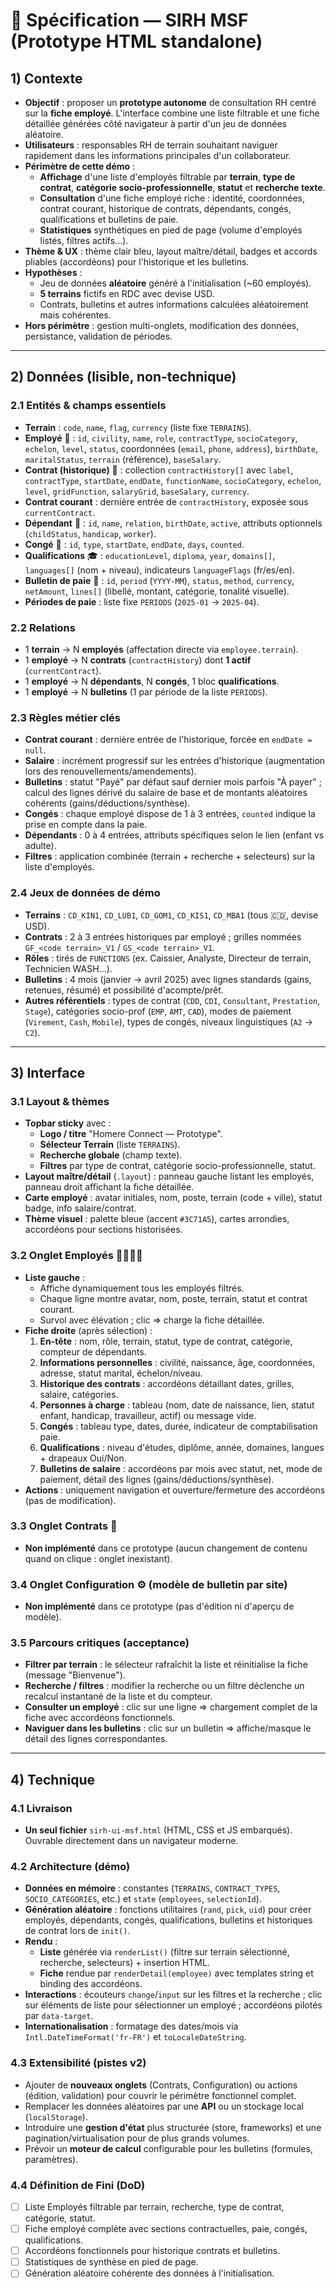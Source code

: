 # 🧭 Spécification — SIRH MSF (Prototype HTML standalone)

## 1) Contexte
- **Objectif** : proposer un **prototype autonome** de consultation RH centré sur la **fiche employé**. L'interface combine une liste filtrable et une fiche détaillée générées côté navigateur à partir d'un jeu de données aléatoire.
- **Utilisateurs** : responsables RH de terrain souhaitant naviguer rapidement dans les informations principales d'un collaborateur.
- **Périmètre de cette démo** :
  - **Affichage** d'une liste d'employés filtrable par **terrain**, **type de contrat**, **catégorie socio-professionnelle**, **statut** et **recherche texte**.
  - **Consultation** d'une fiche employé riche : identité, coordonnées, contrat courant, historique de contrats, dépendants, congés, qualifications et bulletins de paie.
  - **Statistiques** synthétiques en pied de page (volume d'employés listés, filtres actifs...).
- **Thème & UX** : thème clair bleu, layout maître/détail, badges et accords pliables (accordéons) pour l'historique et les bulletins.
- **Hypothèses** :
  - Jeu de données **aléatoire** généré à l'initialisation (~60 employés).
  - **5 terrains** fictifs en RDC avec devise USD.
  - Contrats, bulletins et autres informations calculées aléatoirement mais cohérentes.
- **Hors périmètre** : gestion multi-onglets, modification des données, persistance, validation de périodes.

---

## 2) Données (lisible, non-technique)

### 2.1 Entités & champs essentiels
- **Terrain** : `code`, `name`, `flag`, `currency` (liste fixe `TERRAINS`).
- **Employé** 👤 : `id`, `civility`, `name`, `role`, `contractType`, `socioCategory`, `echelon`, `level`, `status`, coordonnées (`email`, `phone`, `address`), `birthDate`, `maritalStatus`, `terrain` (référence), `baseSalary`.
- **Contrat (historique)** 📝 : collection `contractHistory[]` avec `label`, `contractType`, `startDate`, `endDate`, `functionName`, `socioCategory`, `echelon`, `level`, `gridFunction`, `salaryGrid`, `baseSalary`, `currency`.
- **Contrat courant** : dernière entrée de `contractHistory`, exposée sous `currentContract`.
- **Dépendant** 🧒 : `id`, `name`, `relation`, `birthDate`, `active`, attributs optionnels (`childStatus`, `handicap`, `worker`).
- **Congé** 🌴 : `id`, `type`, `startDate`, `endDate`, `days`, `counted`.
- **Qualifications** 🎓 : `educationLevel`, `diploma`, `year`, `domains[]`, `languages[]` (nom + niveau), indicateurs `languageFlags` (fr/es/en).
- **Bulletin de paie** 🧾 : `id`, `period` (`YYYY-MM`), `status`, `method`, `currency`, `netAmount`, `lines[]` (libellé, montant, catégorie, tonalité visuelle).
- **Périodes de paie** : liste fixe `PERIODS` (`2025-01` → `2025-04`).

### 2.2 Relations
- 1 **terrain** → N **employés** (affectation directe via `employee.terrain`).
- 1 **employé** → N **contrats** (`contractHistory`) dont **1 actif** (`currentContract`).
- 1 **employé** → N **dépendants**, N **congés**, 1 bloc **qualifications**.
- 1 **employé** → N **bulletins** (1 par période de la liste `PERIODS`).

### 2.3 Règles métier clés
- **Contrat courant** : dernière entrée de l'historique, forcée en `endDate = null`.
- **Salaire** : incrément progressif sur les entrées d'historique (augmentation lors des renouvellements/amendements).
- **Bulletins** : statut "Payé" par défaut sauf dernier mois parfois "À payer" ; calcul des lignes dérivé du salaire de base et de montants aléatoires cohérents (gains/déductions/synthèse).
- **Congés** : chaque employé dispose de 1 à 3 entrées, `counted` indique la prise en compte dans la paie.
- **Dépendants** : 0 à 4 entrées, attributs spécifiques selon le lien (enfant vs adulte).
- **Filtres** : application combinée (terrain + recherche + selecteurs) sur la liste d'employés.

### 2.4 Jeux de données de démo
- **Terrains** : `CD_KIN1`, `CD_LUB1`, `CD_GOM1`, `CD_KIS1`, `CD_MBA1` (tous 🇨🇩, devise USD).
- **Contrats** : 2 à 3 entrées historiques par employé ; grilles nommées `GF_<code terrain>_V1` / `GS_<code terrain>_V1`.
- **Rôles** : tirés de `FUNCTIONS` (ex. Caissier, Analyste, Directeur de terrain, Technicien WASH...).
- **Bulletins** : 4 mois (janvier → avril 2025) avec lignes standards (gains, retenues, résumé) et possibilité d'acompte/prêt.
- **Autres référentiels** : types de contrat (`CDD`, `CDI`, `Consultant`, `Prestation`, `Stage`), catégories socio-prof (`EMP`, `AMT`, `CAD`), modes de paiement (`Virement`, `Cash`, `Mobile`), types de congés, niveaux linguistiques (`A2` → `C2`).

---

## 3) Interface

### 3.1 Layout & thèmes
- **Topbar sticky** avec :
  - **Logo / titre** "Homere Connect — Prototype".
  - **Sélecteur Terrain** (liste `TERRAINS`).
  - **Recherche globale** (champ texte).
  - **Filtres** par type de contrat, catégorie socio-professionnelle, statut.
- **Layout maître/détail** (`.layout`) : panneau gauche listant les employés, panneau droit affichant la fiche détaillée.
- **Carte employé** : avatar initiales, nom, poste, terrain (code + ville), statut badge, info salaire/contrat.
- **Thème visuel** : palette bleue (accent `#3C71A5`), cartes arrondies, accordéons pour sections historisées.

### 3.2 Onglet **Employés** 👩‍⚕️👨‍⚕️
- **Liste gauche** :
  - Affiche dynamiquement tous les employés filtrés.
  - Chaque ligne montre avatar, nom, poste, terrain, statut et contrat courant.
  - Survol avec élévation ; clic ⇒ charge la fiche détaillée.
- **Fiche droite** (après sélection) :
  1) **En-tête** : nom, rôle, terrain, statut, type de contrat, catégorie, compteur de dépendants.
  2) **Informations personnelles** : civilité, naissance, âge, coordonnées, adresse, statut marital, échelon/niveau.
  3) **Historique des contrats** : accordéons détaillant dates, grilles, salaire, catégories.
  4) **Personnes à charge** : tableau (nom, date de naissance, lien, statut enfant, handicap, travailleur, actif) ou message vide.
  5) **Congés** : tableau type, dates, durée, indicateur de comptabilisation paie.
  6) **Qualifications** : niveau d'études, diplôme, année, domaines, langues + drapeaux Oui/Non.
  7) **Bulletins de salaire** : accordéons par mois avec statut, net, mode de paiement, détail des lignes (gains/déductions/synthèse).
- **Actions** : uniquement navigation et ouverture/fermeture des accordéons (pas de modification).

### 3.3 Onglet **Contrats** 📝
- **Non implémenté** dans ce prototype (aucun changement de contenu quand on clique : onglet inexistant).

### 3.4 Onglet **Configuration** ⚙️ (modèle de bulletin par **site**)
- **Non implémenté** dans ce prototype (pas d'édition ni d'aperçu de modèle).

### 3.5 Parcours critiques (acceptance)
- **Filtrer par terrain** : le sélecteur rafraîchit la liste et réinitialise la fiche (message "Bienvenue").
- **Recherche / filtres** : modifier la recherche ou un filtre déclenche un recalcul instantané de la liste et du compteur.
- **Consulter un employé** : clic sur une ligne ⇒ chargement complet de la fiche avec accordéons fonctionnels.
- **Naviguer dans les bulletins** : clic sur un bulletin ⇒ affiche/masque le détail des lignes correspondantes.

---

## 4) Technique

### 4.1 Livraison
- **Un seul fichier** `sirh-ui-msf.html` (HTML, CSS et JS embarqués). Ouvrable directement dans un navigateur moderne.

### 4.2 Architecture (démo)
- **Données en mémoire** : constantes (`TERRAINS`, `CONTRACT_TYPES`, `SOCIO_CATEGORIES`, etc.) et `state` (`employees`, `selectionId`).
- **Génération aléatoire** : fonctions utilitaires (`rand`, `pick`, `uid`) pour créer employés, dépendants, congés, qualifications, bulletins et historiques de contrat lors de `init()`.
- **Rendu** :
  - **Liste** générée via `renderList()` (filtre sur terrain sélectionné, recherche, selecteurs) + insertion HTML.
  - **Fiche** rendue par `renderDetail(employee)` avec templates string et binding des accordéons.
- **Interactions** : écouteurs `change`/`input` sur les filtres et la recherche ; clic sur éléments de liste pour sélectionner un employé ; accordéons pilotés par `data-target`.
- **Internationalisation** : formatage des dates/mois via `Intl.DateTimeFormat('fr-FR')` et `toLocaleDateString`.

### 4.3 Extensibilité (pistes v2)
- Ajouter de **nouveaux onglets** (Contrats, Configuration) ou actions (édition, validation) pour couvrir le périmètre fonctionnel complet.
- Remplacer les données aléatoires par une **API** ou un stockage local (`localStorage`).
- Introduire une **gestion d'état** plus structurée (store, frameworks) et une pagination/virtualisation pour de plus grands volumes.
- Prévoir un **moteur de calcul** configurable pour les bulletins (formules, paramètres). 

### 4.4 Définition de Fini (DoD)
- [ ] Liste Employés filtrable par terrain, recherche, type de contrat, catégorie, statut.
- [ ] Fiche employé complète avec sections contractuelles, paie, congés, qualifications.
- [ ] Accordéons fonctionnels pour historique contrats et bulletins.
- [ ] Statistiques de synthèse en pied de page.
- [ ] Génération aléatoire cohérente des données à l'initialisation.
